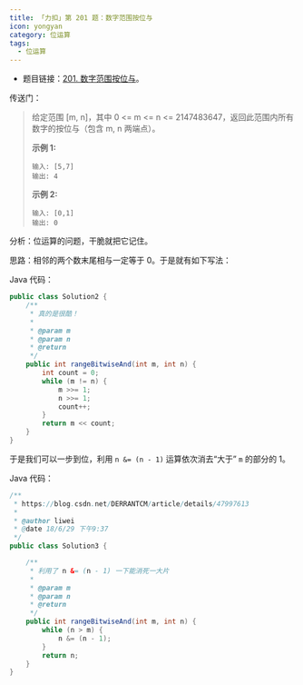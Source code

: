 ```yaml
---
title: 「力扣」第 201 题：数字范围按位与
icon: yongyan
category: 位运算
tags:
  - 位运算
---
```



+ 题目链接：[201. 数字范围按位与](https://leetcode-cn.com/problems/bitwise-and-of-numbers-range/)。




传送门：
> 给定范围 [m, n]，其中 0 <= m <= n <= 2147483647，返回此范围内所有数字的按位与（包含 m, n 两端点）。
>
> **示例 1:** 
>
> ```
> 输入: [5,7]
> 输出: 4
> ```
>
> **示例 2:**
>
> ```
> 输入: [0,1]
> 输出: 0
> ```

分析：位运算的问题，干脆就把它记住。

思路：相邻的两个数末尾相与一定等于 $0$。于是就有如下写法：

Java 代码：

```java
public class Solution2 {
    /**
     * 真的是很酷！
     *
     * @param m
     * @param n
     * @return
     */
    public int rangeBitwiseAnd(int m, int n) {
        int count = 0;
        while (m != n) {
            m >>= 1;
            n >>= 1;
            count++;
        }
        return m << count;
    }
}
```

于是我们可以一步到位，利用 `n &= (n - 1)` 运算依次消去“大于” `m` 的部分的 $1$。

Java 代码：

```java
/**
 * https://blog.csdn.net/DERRANTCM/article/details/47997613
 *
 * @author liwei
 * @date 18/6/29 下午9:37
 */
public class Solution3 {

    /**
     * 利用了 n &= (n - 1) 一下能消死一大片
     *
     * @param m
     * @param n
     * @return
     */
    public int rangeBitwiseAnd(int m, int n) {
        while (n > m) {
            n &= (n - 1);
        }
        return n;
    }
}
```



